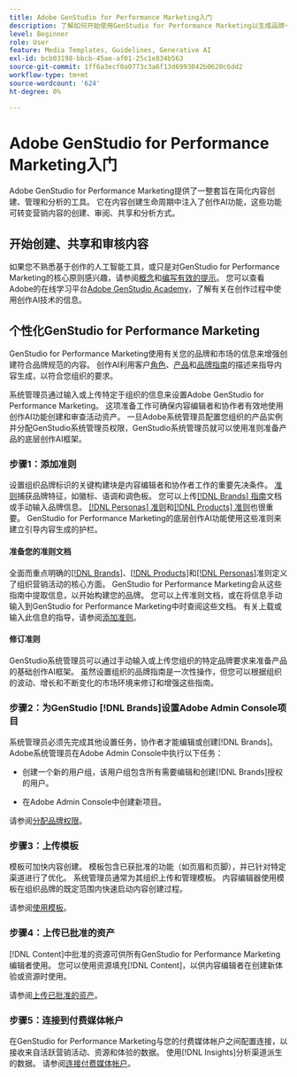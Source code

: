 ```yaml
---
title: Adobe GenStudio for Performance Marketing入门
description: 了解如何开始使用GenStudio for Performance Marketing以生成品牌一致的营销内容并加快促销活动管理。
level: Beginner
role: User
feature: Media Templates, Guidelines, Generative AI
exl-id: bcb03198-bbcb-45ae-af01-25c1e834b563
source-git-commit: 1ff6a3ecf0a0773c3a6f13d6993042b0620c6dd2
workflow-type: tm+mt
source-wordcount: '624'
ht-degree: 0%

---
```


# Adobe GenStudio for Performance Marketing入门

Adobe GenStudio for Performance Marketing提供了一整套旨在简化内容创建、管理和分析的工具。 它在内容创建生命周期中注入了创作AI功能，这些功能可转变营销内容的创建、审阅、共享和分析方式。

## 开始创建、共享和审核内容

如果您不熟悉基于创作的人工智能工具，或只是对GenStudio for Performance Marketing的核心原则感兴趣，请参阅[概念](/help/user-guide/concepts.md)和[编写有效的提示](/help/user-guide/effective-prompts.md)。 您可以查看Adobe的在线学习平台[Adobe GenStudio Academy](https://learningmanager.adobe.com/genstudioacademy)，了解有关在创作过程中使用创作AI技术的信息。

## 个性化GenStudio for Performance Marketing

GenStudio for Performance Marketing使用有关您的品牌和市场的信息来增强创建符合品牌规范的内容。 创作AI利用客户[角色](/help/user-guide/guidelines/personas.md)、[产品](/help/user-guide/guidelines/products.md)和[品牌指南](/help/user-guide/guidelines/overview.md)的描述来指导内容生成，以符合您组织的要求。

系统管理员通过输入或上传特定于组织的信息来设置Adobe GenStudio for Performance Marketing。 这项准备工作可确保内容编辑者和协作者有效地使用创作AI功能创建和审查活动资产。 一旦Adobe系统管理员配置您组织的产品实例并分配GenStudio系统管理员权限，GenStudio系统管理员就可以使用准则准备产品的底层创作AI框架。

### 步骤1：添加准则

设置组织品牌标识的关键构建块是内容编辑者和协作者工作的重要先决条件。 [准则](/help/user-guide/guidelines/overview.md)捕获品牌特征，如徽标、语调和调色板。 您可以上传[[!DNL Brands] 指南](/help/user-guide/guidelines/brands.md)文档或手动输入品牌信息。 [[!DNL Personas] 准则](/help/user-guide/guidelines/personas.md)和[[!DNL Products] 准则](/help/user-guide/guidelines/products.md)也很重要。 GenStudio for Performance Marketing的底层创作AI功能使用这些准则来建立引导内容生成的护栏。

#### 准备您的准则文档

全面而重点明确的[[!DNL Brands]](/help/user-guide/guidelines/brands.md)、[[!DNL Products]](/help/user-guide/guidelines/products.md)和[[!DNL Personas]](/help/user-guide/guidelines/personas.md)准则定义了组织营销活动的核心方面。 GenStudio for Performance Marketing会从这些指南中提取信息，以开始构建您的品牌。 您可以上传准则文档，或在将信息手动输入到GenStudio for Performance Marketing中时查阅这些文档。 有关上载或输入此信息的指导，请参阅[添加准则](/help/user-guide/guidelines/overview.md)。

#### 修订准则

GenStudio系统管理员可以通过手动输入或上传您组织的特定品牌要求来准备产品的基础创作AI框架。 虽然设置组织的品牌指南是一次性操作，但您可以根据组织的波动、增长和不断变化的市场环境来修订和增强这些指南。

### 步骤2：为GenStudio [!DNL Brands]设置Adobe Admin Console项目

系统管理员必须先完成其他设置任务，协作者才能编辑或创建[!DNL Brands]。 Adobe系统管理员在Adobe Admin Console中执行以下任务：

* 创建一个新的用户组，该用户组包含所有需要编辑和创建[!DNL Brands]授权的用户。

* 在Adobe Admin Console中创建新项目。

请参阅[分配品牌权限](configure-brand-permissions.md)。

### 步骤3：上传模板

模板可加快内容创建。 模板包含已获批准的功能（如页眉和页脚），并已针对特定渠道进行了优化。 系统管理员通常为其组织上传和管理模板。 内容编辑器使用模板在组织品牌的既定范围内快速启动内容创建过程。

请参阅[使用模板](/help/user-guide/content/use-templates.md)。

### 步骤4：上传已批准的资产

[!DNL Content]中批准的资源可供所有GenStudio for Performance Marketing编辑者使用。 您可以使用资源填充[!DNL Content]，以供内容编辑者在创建新体验或资源时使用。

请参阅[上传已批准的资产](/help/user-guide/content/manage-assets.md)。

### 步骤5：连接到付费媒体帐户

在GenStudio for Performance Marketing与您的付费媒体帐户之间配置连接，以接收来自活跃营销活动、资源和体验的数据。 使用[!DNL Insights]分析渠道派生的数据。 请参阅[连接付费媒体帐户](/help/user-guide/connectors/connect-channel.md)。
